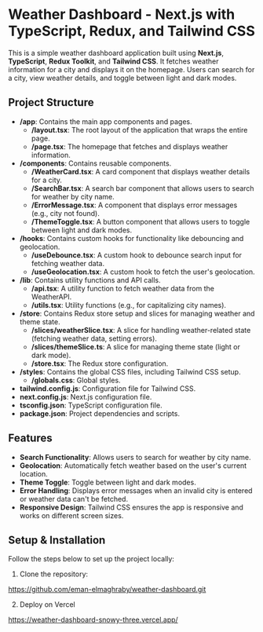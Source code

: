 # Weather Dashboard - Next.js with TypeScript, Redux, and Tailwind CSS

This is a simple weather dashboard application built using **Next.js**, **TypeScript**, **Redux Toolkit**, and **Tailwind CSS**. It fetches weather information for a city and displays it on the homepage. Users can search for a city, view weather details, and toggle between light and dark modes.

## Project Structure

- **/app**: Contains the main app components and pages.
  - **/layout.tsx**: The root layout of the application that wraps the entire page.
  - **/page.tsx**: The homepage that fetches and displays weather information.
- **/components**: Contains reusable components.
  - **/WeatherCard.tsx**: A card component that displays weather details for a city.
  - **/SearchBar.tsx**: A search bar component that allows users to search for weather by city name.
  - **/ErrorMessage.tsx**: A component that displays error messages (e.g., city not found).
  - **/ThemeToggle.tsx**: A button component that allows users to toggle between light and dark modes.
- **/hooks**: Contains custom hooks for functionality like debouncing and geolocation.
  - **/useDebounce.tsx**: A custom hook to debounce search input for fetching weather data.
  - **/useGeolocation.tsx**: A custom hook to fetch the user's geolocation.
- **/lib**: Contains utility functions and API calls.
  - **/api.tsx**: A utility function to fetch weather data from the WeatherAPI.
  - **/utils.tsx**: Utility functions (e.g., for capitalizing city names).
- **/store**: Contains Redux store setup and slices for managing weather and theme state.
  - **/slices/weatherSlice.tsx**: A slice for handling weather-related state (fetching weather data, setting errors).
  - **/slices/themeSlice.ts**: A slice for managing theme state (light or dark mode).
  - **/store.tsx**: The Redux store configuration.
- **/styles**: Contains the global CSS files, including Tailwind CSS setup.
  - **/globals.css**: Global styles.
- **tailwind.config.js**: Configuration file for Tailwind CSS.
- **next.config.js**: Next.js configuration file.
- **tsconfig.json**: TypeScript configuration file.
- **package.json**: Project dependencies and scripts.

## Features

- **Search Functionality**: Allows users to search for weather by city name.
- **Geolocation**: Automatically fetch weather based on the user's current location.
- **Theme Toggle**: Toggle between light and dark modes.
- **Error Handling**: Displays error messages when an invalid city is entered or weather data can't be fetched.
- **Responsive Design**: Tailwind CSS ensures the app is responsive and works on different screen sizes.

## Setup & Installation

Follow the steps below to set up the project locally:

1. Clone the repository:

  https://github.com/eman-elmaghraby/weather-dashboard.git


2. Deploy on Vercel

  https://weather-dashboard-snowy-three.vercel.app/
